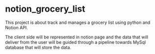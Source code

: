 # notion_grocery_list

This project is about track and manages a grocery list using python and Notion API.

The client side will be represented in notion page and the data that will deliver from the user will be guided through a pipeline towards MySql database that will store the data.
